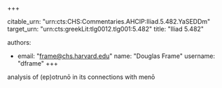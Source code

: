 +++


citable_urn: "urn:cts:CHS:Commentaries.AHCIP:Iliad.5.482.YaSEDDm"
target_urn: "urn:cts:greekLit:tlg0012.tlg001:5.482"
title: "Iliad 5.482"

authors:
- email: "frame@chs.harvard.edu"
  name: "Douglas Frame"
  username: "dframe"
+++

<p>analysis of (ep)otrunō in its connections with menō</p>